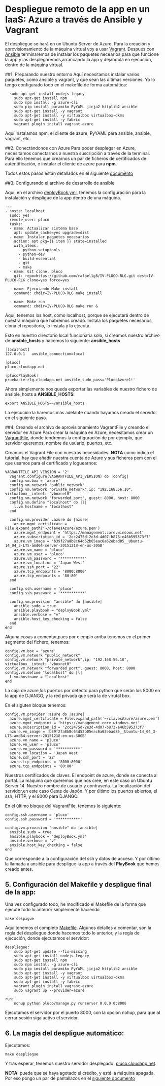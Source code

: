 # Despliegue remoto de la app en un IaaS: Azure a través de Ansible y Vagrant

El despliegue se hará en un Ubuntu Server de Azure.
Para la creación y aprovisionamiento de la máquina virtual voy a usar [Vagrant](https://www.vagrantup.com/).
Después con [Ansible](http://www.ansible.com/) terminaremos de instalar los paquetes necearios para que funcione la app y las desplegaremos,arrancando la app y dejándola en ejecución, dentro de la máquina virtual.


##1. Preparando nuestro entorno
Aquí necesitamos instalar varios paquetes, como ansible y vagrant, y que sean las últimas versiones.
Yo lo tengo configurado todo en el makefile de forma automática:
```
  sudo apt-get install nodejs-legacy
	sudo apt-get install npm
	sudo npm install -g azure-cli
	sudo pip install paramiko PyYAML jinja2 httplib2 ansible
	sudo apt-get install -y vagrant
	sudo apt-get install -y virtualbox virtualbox-dkms
	sudo apt-get install -y fabric
	vagrant plugin install vagrant-azure

```
Aquí instalamos npm, el cliente de azure, PyYAML para ansible, ansible, vagrant, etc.


##2. Conectándonos con Azure
Para poder desplegar en Azure, necesitamos conectarnos a nuestra suscripción a través de la terminal. Para ello tenemos que crearnos un par de ficheros de certificados de autentificación, e instalar el cliente de azure para **npm**.

Todos estos pasos están detallados en el siguiente [documento](https://github.com/rafaellg8/IV-PLUCO-RLG/blob/master/documentacion/azureBasico1.md)

##3. Configurando el archivo de desarrollo de ansible

Aquí, en el archivo [deployBook.yml](https://github.com/rafaellg8/IV-PLUCO-RLG/blob/master/deployBook.yml), tenemos la configuración para la instalación y despligue de la app dentro de una máquina.
```
---
- hosts: localhost
  sudo: yes
  remote_user: pluco
  tasks:
  - name: Actualizar sistema base
    apt: update_cache=yes upgrade=dist
  - name: Instalar paquetes necesarios
    action: apt pkg={{ item }} state=installed
    with_items:
      - python-setuptools
      - python-dev
      - build-essential
      - git
      - make
  - name: Git clone, pluco
    git: repo=https://github.com/rafaellg8/IV-PLUCO-RLG.git dest=IV-PLUCO-RLG clone=yes force=yes

  - name: Ejecutando Make install
    command: chdir=IV-PLUCO-RLG make install

  - name: Make run
    command: chdir=IV-PLUCO-RLG make run &
```
Aquí, tenemos los host, como localhost, porque se ejecutará dentro de nuestra máquina que habremos creado.
Instala los paquetes necesarios, clona el repositorio, lo instala y lo ejecuta.

 Esto en nuestro directorio local funcionaría solo, si creamos nuestro archivo de **ansible_hosts** y hacemos lo siguiente:
**ansible_hosts**
 ```
[localhost]
127.0.0.1	ansible_connection=local

[pluco]
pluco.cloudapp.net

[plucoPlayBook]
prueba-iv-rlg.cloudapp.net ansible_sudo_pass='PlucoAzure1!'
```
Ahora simplemente nos queda exportar las variables de nuestro fichero de ansible_hosts a  **ANSIBLE_HOSTS**:
```
export ANSIBLE_HOSTS=~/ansible_hosts
```
La ejecución la haremos más adelante cuando hayamos creado el servidor en el siguiente paso.


##4. Creando el archivo de aprovisionamiento VagrantFile y creando el servidor en Azure
Para crear la máquina en Azure, necesitamos crear un [VagrantFile](https://github.com/rafaellg8/IV-PLUCO-RLG/blob/master/Vagrantfile), donde tendremos la configuración de por ejemplo, que servidor queremos, nombre de usuario, puertos, etc.

Creamos el Vagrant File con nuestras necesidades.
 **NOTA** como indica el tutorial, hay que añadir nuestra cuenta de Azure y sus ficheros pem con el que usamos para el certificado y loguearnos:
```
VAGRANTFILE_API_VERSION = '2'
  Vagrant.configure(VAGRANTFILE_API_VERSION) do |config|
  config.vm.box = 'azure'
  config.vm.network "public_network"
  config.vm.network "private_network",ip: "192.168.56.10", virtualbox__intnet: "vboxnet0"
  config.vm.network "forwarded_port", guest: 8000, host: 8000
  config.vm.define "localhost" do |l|
    l.vm.hostname = "localhost"
  end

  config.vm.provider :azure do |azure|
    azure.mgmt_certificate = File.expand_path('~/clavesAzure/azure.pem')
    azure.mgmt_endpoint = 'https://management.core.windows.net'
    azure.subscription_id = '2cc2475d-2e3d-4d07-b873-e46b595373f7'
    azure.vm_image = 'b39f27a8b8c64d52b05eac6a62ebad85__Ubuntu-14_04_3-LTS-amd64-server-20151218-en-us-30GB'
    azure.vm_name = 'pluco'
    azure.vm_user = 'pluco'
    azure.vm_password = '***********'
    azure.vm_location = 'Japan West'
    azure.ssh_port = '22'
    azure.tcp_endpoints = '8000:8000'
    azure.tcp_endpoints = '80:80'
  end

  config.ssh.username = 'pluco'
  config.ssh.password = '***********'

  config.vm.provision "ansible" do |ansible|
    ansible.sudo = true
    ansible.playbook = "deployBook.yml"
    ansible.verbose = "v"
    ansible.host_key_checking = false
  end
end
```
Alguna cosas a comentar,pues por ejemplo arriba tenemos en el primer segmento del fichero, tenemos:
```
config.vm.box = 'azure'
config.vm.network "public_network"
config.vm.network "private_network",ip: "192.168.56.10", virtualbox__intnet: "vboxnet0"
config.vm.network "forwarded_port", guest: 8000, host: 8000
config.vm.define "localhost" do |l|
  l.vm.hostname = "localhost"
end
```
La caja de azure,los puertos por defecto para python que serán los 8000 en la app de DJANGO, y la red privada que será la de virutal box.

En el siguten bloque tenemos:
```
config.vm.provider :azure do |azure|
  azure.mgmt_certificate = File.expand_path('~/clavesAzure/azure.pem')
  azure.mgmt_endpoint = 'https://management.core.windows.net'
  azure.subscription_id = '2cc2475d-2e3d-4d07-b873-e46b595373f7'
  azure.vm_image = 'b39f27a8b8c64d52b05eac6a62ebad85__Ubuntu-14_04_3-LTS-amd64-server-20151218-en-us-30GB'
  azure.vm_name = 'pluco'
  azure.vm_user = 'pluco'
  azure.vm_password = '***********'
  azure.vm_location = 'Japan West'
  azure.ssh_port = '22'
  azure.tcp_endpoints = '8000:8000'
  azure.tcp_endpoints = '80:80'
```
Nuestros certificados de claves.
El endpoint de azure, donde se conecta al portal.
La máquina que queremos que nos cree, en este caso un Ubuntu Server 14.
Nuestro nombre de usuario y contraseña.
La localización del servidor,en este caso Oeste de Japón.
Y por último los puertos abiertos, el ssh, HTTP, y el 8000 para DJANGO.

En el último bloque del VagrantFile, tenemos lo siguiente:
```
config.ssh.username = 'pluco'
config.ssh.password = '***********'

config.vm.provision "ansible" do |ansible|
  ansible.sudo = true
  ansible.playbook = "deployBook.yml"
  ansible.verbose = "v"
  ansible.host_key_checking = false
end
```
Que corresponde a la configuración del ssh y datos de acceso. Y por último la llamada a ansible para despligue la app a través del **PlayBook** que hemos creado antes.


## 5. Configuración del Makefile y despligue final de la app:
Una vez configurado todo, he modificado el Makefile de la forma que ejecute todo lo anterior simplemente haciendo
```
make despigue
```

Aquí tenemos el completo [Makefile](https://github.com/rafaellg8/IV-PLUCO-RLG/blob/master/Makefile).
Algunos detalles a comentar, son la regla del despliegue donde hacemos todo lo anterior, y la regla de ejecución, donde ejecutamos el servidor:
```
despliegue:
	sudo apt-get update --fix-missing
	sudo apt-get install nodejs-legacy
	sudo apt-get install npm
	sudo npm install -g azure-cli
	sudo pip install paramiko PyYAML jinja2 httplib2 ansible
	sudo apt-get install -y vagrant
	sudo apt-get install -y virtualbox virtualbox-dkms
	sudo apt-get install -y fabric
	vagrant plugin install vagrant-azure
	sudo vagrant up --provider=azure
```

```
run:
	nohup python pluco/manage.py runserver 0.0.0.0:8000
```
Ejecutamos el servidor por el puerto 8000, con la opción nohup, para que al cerrar sesión siga activo el servidor.

## 6. La magia del despligue automático:
Ejecutamos:
```
make despliegue
```

Y tras esperar, tenemos nuestro servidor desplegado: [pluco.cloudapp.net](pluco.cloudapp.net).

**NOTA**: puede que se haya agotado el crédito, y esté la máquina apagada. Por eso pongo un par de pantallazos en el [siguiente documento](https://github.com/rafaellg8/IV-PLUCO-RLG/blob/master/documentacion/servidordesplegado.md)
